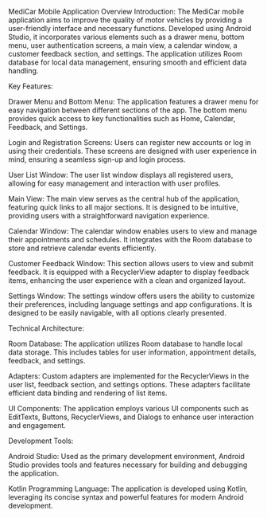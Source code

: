 MediCar Mobile Application Overview
Introduction:
The MediCar mobile application aims to improve the quality of motor vehicles by providing a user-friendly interface and necessary functions. Developed using Android Studio, it incorporates various elements such as a drawer menu, bottom menu, user authentication screens, a main view, a calendar window, a customer feedback section, and settings. The application utilizes Room database for local data management, ensuring smooth and efficient data handling.

Key Features:

Drawer Menu and Bottom Menu:
The application features a drawer menu for easy navigation between different sections of the app. The bottom menu provides quick access to key functionalities such as Home, Calendar, Feedback, and Settings.

Login and Registration Screens:
Users can register new accounts or log in using their credentials. These screens are designed with user experience in mind, ensuring a seamless sign-up and login process.

User List Window:
The user list window displays all registered users, allowing for easy management and interaction with user profiles.

Main View:
The main view serves as the central hub of the application, featuring quick links to all major sections. It is designed to be intuitive, providing users with a straightforward navigation experience.

Calendar Window:
The calendar window enables users to view and manage their appointments and schedules. It integrates with the Room database to store and retrieve calendar events efficiently.

Customer Feedback Window:
This section allows users to view and submit feedback. It is equipped with a RecyclerView adapter to display feedback items, enhancing the user experience with a clean and organized layout.

Settings Window:
The settings window offers users the ability to customize their preferences, including language settings and app configurations. It is designed to be easily navigable, with all options clearly presented.

Technical Architecture:

Room Database:
The application utilizes Room database to handle local data storage. This includes tables for user information, appointment details, feedback, and settings.

Adapters:
Custom adapters are implemented for the RecyclerViews in the user list, feedback section, and settings options. These adapters facilitate efficient data binding and rendering of list items.

UI Components:
The application employs various UI components such as EditTexts, Buttons, RecyclerViews, and Dialogs to enhance user interaction and engagement.

Development Tools:

Android Studio: Used as the primary development environment, Android Studio provides tools and features necessary for building and debugging the application.

Kotlin Programming Language: The application is developed using Kotlin, leveraging its concise syntax and powerful features for modern Android development.
